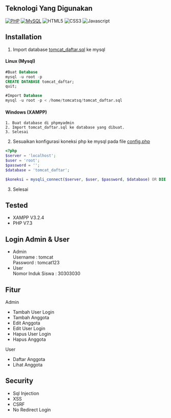 ## Teknologi Yang Digunakan
[![PHP](https://img.shields.io/badge/-php-4479A1?style=flat-square&logo=PHP&logoColor=ffffff)](https://www.php.com/)
[![MySQL](https://img.shields.io/badge/-MySQL-4479A1?style=flat-square&logo=MySQL&logoColor=ffffff)](https://www.mysql.com/)
![HTML5](https://img.shields.io/badge/-HTML5-E34F26?style=flat-square&logo=html5&logoColor=white)
![CSS3](https://img.shields.io/badge/-CSS-254bdd?style=flat-square&logo=css3&logoColor=white)
![Javascript](https://img.shields.io/badge/-Javascript-efd81d?style=flat-square&logo=Javascript&logoColor=black)

## Installation
1. Import database <a href="https://raw.githubusercontent.com/tomcat-squad/PHP-PendaftaranEskul/main/assets/config/tomcat_daftar.sql">tomcat_daftar.sql</a> ke mysql
#### Linux (Mysql)
```sql
#Buat Database
mysql -u root -p 
CREATE DATABASE tomcat_daftar;
quit;

#Import Database
mysql -u root -p < /home/tomcatsq/tomcat_daftar.sql
```
#### Windows (XAMPP)
```
1. Buat database di phpmyadmin
2. Import tomcat_daftar.sql ke database yang dibuat.
3. Selesai
```
2. Sesuaikan konfigurasi koneksi php ke mysql pada file <a href="https://github.com/tomcat-squad/PHP-PendaftaranEskul/blob/main/assets/config/koneksi.php">config.php</a>
```php
<?php
$server = 'localhost';
$user = 'root';
$password = '';
$database = 'tomcat_daftar';

$koneksi = mysqli_connect($server, $user, $password, $database) OR DIE ("Koneksi Gagal");
```
3. Selesai

## Tested
- XAMPP V3.2.4 
- PHP V7.3

## Login Admin & User
- Admin
<br> Username : tomcat
<br> Password : tomcat123
- User
<br> Nomor Induk Siswa : 30303030

## Fitur
Admin
- Tambah User Login
- Tambah Anggota
- Edit Anggota
- Edit User Login
- Hapus User Login
- Hapus Anggota

User
- Daftar Anggota
- Lihat Anggota

## Security
- Sql Injection
- XSS
- CSRF
- No Redirect Login
